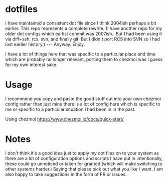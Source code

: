 # dotfiles

I have maintained a consistent dot file since I think 2004ish perhaps a bit earlier. This repo represents a complete rewrite. (I have another repo for my older dot configs which earlist commit was 2007ish.. But I had been using it via diff+ssh, rcs, svn, and finally git. But I didn't port RCS into SVN so I had lost earlier history.) --- Anyway. Enjoy. 

I have a lot of things here that was specific to a particular place and time which are probably no longer relevant, porting them to chezmoi was I guess for my own interest sake.

# Usage

I recommend you copy and paste the good stuff out into your own chezmoi config rather than just mine there is a lot of config here which is specific to me or specific to a particular situation I had been in in the past.

Using chezmoi https://www.chezmoi.io/docs/quick-start/

# Notes

I don't think it's a good idea just to apply my dot files on to your system as there are a lot of configuration options and scripts I have put in intentionally, these could go unnoticed or taken for granted (which will make switching to other systems harder.) Saying that please pick out what you like / want. I am also happy to take suggestions in the form of PR or issues.
